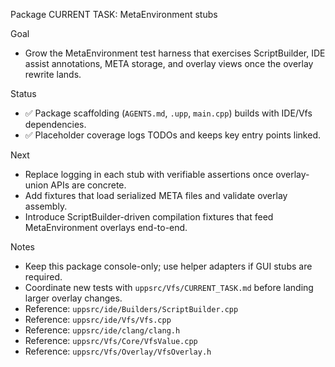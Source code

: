 Package CURRENT TASK: MetaEnvironment stubs

Goal
- Grow the MetaEnvironment test harness that exercises ScriptBuilder, IDE assist annotations, META storage, and overlay views once the overlay rewrite lands.

Status
- ✅ Package scaffolding (`AGENTS.md`, `.upp`, `main.cpp`) builds with IDE/Vfs dependencies.
- ✅ Placeholder coverage logs TODOs and keeps key entry points linked.

Next
- Replace logging in each stub with verifiable assertions once overlay-union APIs are concrete.
- Add fixtures that load serialized META files and validate overlay assembly.
- Introduce ScriptBuilder-driven compilation fixtures that feed MetaEnvironment overlays end-to-end.

Notes
- Keep this package console-only; use helper adapters if GUI stubs are required.
- Coordinate new tests with `uppsrc/Vfs/CURRENT_TASK.md` before landing larger overlay changes.
- Reference: `uppsrc/ide/Builders/ScriptBuilder.cpp`
- Reference: `uppsrc/ide/Vfs/Vfs.cpp`
- Reference: `uppsrc/ide/clang/clang.h`
- Reference: `uppsrc/Vfs/Core/VfsValue.cpp`
- Reference: `uppsrc/Vfs/Overlay/VfsOverlay.h`
